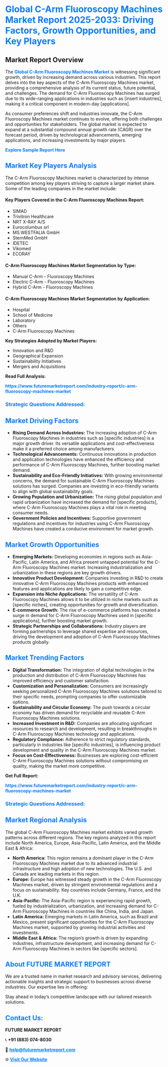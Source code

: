 <h1 style="color: #007BFF;">Global C-Arm Fluoroscopy Machines Market Report 2025-2033: Driving Factors, Growth Opportunities, and Key Players</h1>

<section id="overview">
<h2>Market Report Overview</h2>
<p>The <a href="https://www.futuremarketreport.com/industry-report/c-arm-fluoroscopy-machines-market" style="color: #007BFF; text-decoration: none;"><strong>Global C-Arm Fluoroscopy Machines Market</strong></a> is witnessing significant growth, driven by increasing demand across various industries. This report delves into the key aspects of the C-Arm Fluoroscopy Machines market, providing a comprehensive analysis of its current status, future potential, and challenges. The demand for C-Arm Fluoroscopy Machines has surged due to its wide-ranging applications in industries such as [insert industries], making it a critical component in modern-day [applications].</p>
<p>As consumer preferences shift and industries innovate, the C-Arm Fluoroscopy Machines market continues to evolve, offering both challenges and opportunities for stakeholders. The global market is expected to expand at a substantial compound annual growth rate (CAGR) over the forecast period, driven by technological advancements, emerging applications, and increasing investments by major players.</p>
</section>

<section id="overview">
<p><a href="https://www.futuremarketreport.com/request-sample/reportId=124121" style="color: #007BFF; text-decoration: none;"><strong>Explore Sample Report Here</strong></a></p>
</section>

<section id="key-players">
<h2 style="color: #007BFF;">Market Key Players Analysis</h2>
<p>The C-Arm Fluoroscopy Machines market is characterized by intense competition among key players striving to capture a larger market share. Some of the leading companies in the market include:</p>
<h4>Key Players Covered in the C-Arm Fluoroscopy Machines Report:</h4>
<ul><li>SIMAD</li><li>Trivitron Healthcare</li><li>NRT X-RAY A/S</li><li>Eurocolumbus srl</li><li>MS WESTFALIA GmbH</li><li>SternMed GmbH</li><li>IDETEC</li><li>Vikomed</li><li>ECORAY</li></ul>
<h4>C-Arm Fluoroscopy Machines Market Segmentation by Type:</h4>
<ul><li>Manual C-Arm - Fluoroscopy Machines</li><li>Electric C-Arm - Fluoroscopy Machines</li><li>Hybrid C-Arm - Fluoroscopy Machines</li></ul>

<h4>C-Arm Fluoroscopy Machines Market Segmentation by Application:</h4>
<ul><li>Hospital</li><li>School of Medicine</li><li>Laboratory</li><li>Others</li><li>C-Arm Fluoroscopy Machines</li></ul>
<p><strong>Key Strategies Adopted by Market Players:</strong></p>
<ul>
<li>Innovation and R&D</li>
<li>Geographical Expansion</li>
<li>Sustainability Initiatives</li>
<li>Mergers and Acquisitions</li>
</ul>
</section>

<section>
<p><strong>Read Full Analysis: </strong></p><a href="https://www.futuremarketreport.com/industry-report/c-arm-fluoroscopy-machines-market" style="color: #007BFF; text-decoration: none;"><strong>https://www.futuremarketreport.com/industry-report/c-arm-fluoroscopy-machines-market</strong></a>
<h3 style="color: #007BFF;">Strategic Questions Addressed:</h3>
</section>

<section id="driving-factors">
<h2 style="color: #007BFF;">Market Driving Factors</h2>
<ul>
<li><strong>Rising Demand Across Industries:</strong> The increasing adoption of C-Arm Fluoroscopy Machines in industries such as [specific industries] is a major growth driver. Its versatile applications and cost-effectiveness make it a preferred choice among manufacturers.</li>
<li><strong>Technological Advancements:</strong> Continuous innovations in production and application technologies have enhanced the efficiency and performance of C-Arm Fluoroscopy Machines, further boosting market demand.</li>
<li><strong>Sustainability and Eco-Friendly Initiatives:</strong> With growing environmental concerns, the demand for sustainable C-Arm Fluoroscopy Machines solutions has surged. Companies are investing in eco-friendly variants to align with global sustainability goals.</li>
<li><strong>Growing Population and Urbanization:</strong> The rising global population and rapid urbanization have increased the demand for [specific products], where C-Arm Fluoroscopy Machines plays a vital role in meeting consumer needs.</li>
<li><strong>Government Policies and Incentives:</strong> Supportive government regulations and incentives for industries using C-Arm Fluoroscopy Machines have created a conducive environment for market growth.</li>
</ul>
</section>

<section id="growth-opportunities">
<h2 style="color: #007BFF;">Market Growth Opportunities</h2>
<ul>
<li><strong>Emerging Markets:</strong> Developing economies in regions such as Asia-Pacific, Latin America, and Africa present untapped potential for the C-Arm Fluoroscopy Machines market. Increasing industrialization and urbanization in these regions are key growth drivers.</li>
<li><strong>Innovative Product Development:</strong> Companies investing in R&D to create innovative C-Arm Fluoroscopy Machines products with enhanced features and applications are likely to gain a competitive edge.</li>
<li><strong>Expansion into Niche Applications:</strong> The versatility of C-Arm Fluoroscopy Machines allows it to be utilized in niche markets such as [specific niches], creating opportunities for growth and diversification.</li>
<li><strong>E-commerce Growth:</strong> The rise of e-commerce platforms has created a surge in demand for C-Arm Fluoroscopy Machines used in [specific applications], further boosting market growth.</li>
<li><strong>Strategic Partnerships and Collaborations:</strong> Industry players are forming partnerships to leverage shared expertise and resources, driving the development and adoption of C-Arm Fluoroscopy Machines products globally.</li>
</ul>
</section>

<section id="trending-factors">
<h2 style="color: #007BFF;">Market Trending Factors</h2>
<ul>
<li><strong>Digital Transformation:</strong> The integration of digital technologies in the production and distribution of C-Arm Fluoroscopy Machines has improved efficiency and customer satisfaction.</li>
<li><strong>Customization and Personalization:</strong> Consumers are increasingly seeking personalized C-Arm Fluoroscopy Machines solutions tailored to their specific needs, prompting companies to offer customizable options.</li>
<li><strong>Sustainability and Circular Economy:</strong> The push towards a circular economy has driven demand for recyclable and reusable C-Arm Fluoroscopy Machines solutions.</li>
<li><strong>Increased Investment in R&D:</strong> Companies are allocating significant resources to research and development, resulting in breakthroughs in C-Arm Fluoroscopy Machines technology and applications.</li>
<li><strong>Regulatory Compliance:</strong> Adherence to strict regulatory standards, particularly in industries like [specific industries], is influencing product development and quality in the C-Arm Fluoroscopy Machines market.</li>
<li><strong>Focus on Cost-Effectiveness:</strong> Businesses are exploring cost-efficient C-Arm Fluoroscopy Machines solutions without compromising on quality, making the market more competitive.</li>
</ul>
</section>

<section>
<p><strong>Get Full Report: </strong></p><a href="https://www.futuremarketreport.com/industry-report/c-arm-fluoroscopy-machines-market" style="color: #007BFF; text-decoration: none;"><strong>https://www.futuremarketreport.com/industry-report/c-arm-fluoroscopy-machines-market</strong></a>
<h3 style="color: #007BFF;">Strategic Questions Addressed:</h3>
</section>


<section id="regional-analysis">
<h2 style="color: #007BFF;">Market Regional Analysis</h2>
<p>The global C-Arm Fluoroscopy Machines market exhibits varied growth patterns across different regions. The key regions analyzed in this report include North America, Europe, Asia-Pacific, Latin America, and the Middle East & Africa:</p>
<ul>
<li><strong>North America:</strong> This region remains a dominant player in the C-Arm Fluoroscopy Machines market due to its advanced industrial infrastructure and high adoption of new technologies. The U.S. and Canada are leading markets in this region.</li>
<li><strong>Europe:</strong> Europe has witnessed steady growth in the C-Arm Fluoroscopy Machines market, driven by stringent environmental regulations and a focus on sustainability. Key countries include Germany, France, and the U.K.</li>
<li><strong>Asia-Pacific:</strong> The Asia-Pacific region is experiencing rapid growth, fueled by industrialization, urbanization, and increasing demand for C-Arm Fluoroscopy Machines in countries like China, India, and Japan.</li>
<li><strong>Latin America:</strong> Emerging markets in Latin America, such as Brazil and Mexico, present significant opportunities for the C-Arm Fluoroscopy Machines market, supported by growing industrial activities and investments.</li>
<li><strong>Middle East & Africa:</strong> The region’s growth is driven by expanding industries, infrastructure development, and increasing demand for C-Arm Fluoroscopy Machines in sectors like [specific sectors].</li>
</ul>
</section>

<footer>
<h2 style="color: #007BFF;">About FUTURE MARKET REPORT</h2>
<p>We are a trusted name in market research and advisory services, delivering actionable insights and strategic support to businesses across diverse industries. Our expertise lies in offering:</p>

<p>Stay ahead in today’s competitive landscape with our tailored research solutions.</p>

<h2 style="color: #007BFF;">Contact Us:</h2>
<p><strong>FUTURE MARKET REPORT</strong></p>
<p>📞 <strong>+91 (883) 074-8030</strong></p>
<p>📧 <strong><a href="mailto:help@futuremarketreport.com" style="color: #007BFF;">help@futuremarketreport.com</a></strong></p>
<p>🌐 <strong><a href="https://www.futuremarketreport.com/" style="color: #007BFF;">Visit Our Website</a></strong></p>
</footer>